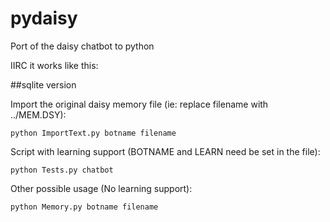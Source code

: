 pydaisy
=======

Port of the daisy chatbot to python

IIRC it works like this:

##sqlite version

Import the original daisy memory file (ie: replace filename with ../MEM.DSY):
~~~
python ImportText.py botname filename
~~~


Script with learning support (BOTNAME and LEARN need be set in the file):
~~~
python Tests.py chatbot
~~~


Other possible usage (No learning support):
~~~
python Memory.py botname filename
~~~
